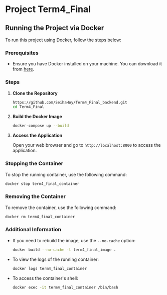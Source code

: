 # Project Term4_Final

## Running the Project via Docker

To run this project using Docker, follow the steps below:

### Prerequisites

- Ensure you have Docker installed on your machine. You can download it from [here](https://www.docker.com/products/docker-desktop).

### Steps

1. **Clone the Repository**

    ```sh
    https://github.com/SeihaHoy/Term4_Final_backend.git
    cd Term4_Final
    ```

2. **Build the Docker Image**

    ```sh
    docker-compose up --build
    ```

3. **Access the Application**

    Open your web browser and go to `http://localhost:8000` to access the application.

### Stopping the Container

To stop the running container, use the following command:

```sh
docker stop term4_final_container
```

### Removing the Container

To remove the container, use the following command:

```sh
docker rm term4_final_container
```

### Additional Information

- If you need to rebuild the image, use the `--no-cache` option:

  ```sh
  docker build --no-cache -t term4_final_image .
  ```

- To view the logs of the running container:

  ```sh
  docker logs term4_final_container
  ```

- To access the container's shell:

  ```sh
  docker exec -it term4_final_container /bin/bash
  ```

